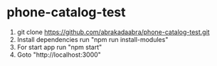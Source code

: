 # phone-catalog-test
1. git clone https://github.com/abrakadaabra/phone-catalog-test.git
2. Install dependencies run "npm run install-modules"
3. For start app run "npm start"
4. Goto "http://localhost:3000"
